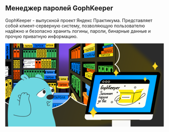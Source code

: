 ## Менеджер паролей GophKeeper

GophKeeper - выпускной проект Яндекс Практикума. Представляет собой клиент-серверную систему, позволяющую пользователю надёжно и безопасно хранить логины, пароли, бинарные данные и прочую приватную информацию.

![](assets/gophkeeper_2x.png)
